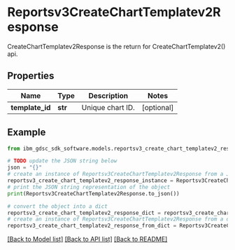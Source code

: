 # Reportsv3CreateChartTemplatev2Response

CreateChartTemplatev2Response is the return for CreateChartTemplatev2() api.

## Properties

Name | Type | Description | Notes
------------ | ------------- | ------------- | -------------
**template_id** | **str** | Unique chart ID. | [optional] 

## Example

```python
from ibm_gdsc_sdk_software.models.reportsv3_create_chart_templatev2_response import Reportsv3CreateChartTemplatev2Response

# TODO update the JSON string below
json = "{}"
# create an instance of Reportsv3CreateChartTemplatev2Response from a JSON string
reportsv3_create_chart_templatev2_response_instance = Reportsv3CreateChartTemplatev2Response.from_json(json)
# print the JSON string representation of the object
print(Reportsv3CreateChartTemplatev2Response.to_json())

# convert the object into a dict
reportsv3_create_chart_templatev2_response_dict = reportsv3_create_chart_templatev2_response_instance.to_dict()
# create an instance of Reportsv3CreateChartTemplatev2Response from a dict
reportsv3_create_chart_templatev2_response_from_dict = Reportsv3CreateChartTemplatev2Response.from_dict(reportsv3_create_chart_templatev2_response_dict)
```
[[Back to Model list]](../README.md#documentation-for-models) [[Back to API list]](../README.md#documentation-for-api-endpoints) [[Back to README]](../README.md)


